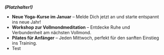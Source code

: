 ***(Platzhalter!)***

- **Neue Yoga-Kurse im Januar** – Melde Dich jetzt an und starte entspannt ins neue Jahr!
- **Workshop zur Vollmondmeditation** – Entdecke Ruhe und Verbundenheit am nächsten Vollmond.
- **Pilates für Anfänger** – Jeden Mittwoch, perfekt für den sanften Einstieg ins Training.
- Test

